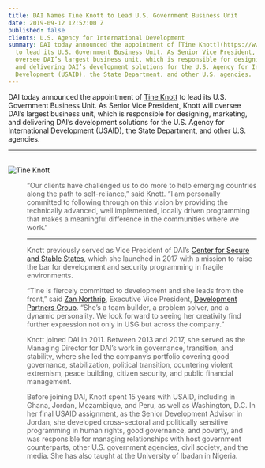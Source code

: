 ```yaml
---
title: DAI Names Tine Knott to Lead U.S. Government Business Unit
date: 2019-09-12 12:52:00 Z
published: false
clients: U.S. Agency for International Development
summary: DAI today announced the appointment of [Tine Knott](https://www.dai.com/who-we-are/our-team/tine-knott)
  to lead its U.S. Government Business Unit. As Senior Vice President, Knott will
  oversee DAI’s largest business unit, which is responsible for designing, marketing,
  and delivering DAI’s development solutions for the U.S. Agency for International
  Development (USAID), the State Department, and other U.S. agencies.
---
```


DAI today announced the appointment of [Tine Knott](https://www.dai.com/who-we-are/our-team/tine-knott) to lead its U.S. Government Business Unit. As Senior Vice President, Knott will oversee DAI’s largest business unit, which is responsible for designing, marketing, and delivering DAI’s development solutions for the U.S. Agency for International Development (USAID), the State Department, and other U.S. agencies.

<!--more-->

<hr>
<br>
<img src="/uploads/TineKnott%20New.jpg" alt="Tine Knott" class="float-left">
<blockquote style="margin-bottom: 3rem; border-left: 0px;">“Our clients have challenged us to do more to help emerging countries along the path to self-reliance,” said Knott. “I am personally committed to following through on this vision by providing the technically advanced, well implemented, locally driven programming that makes a meaningful difference in the communities where we work.”
<br>
<hr>

Knott previously served as Vice President of DAI’s [Center for Secure and Stable States](https://www.dai.com/our-work/solutions/fragile-states), which she launched in 2017 with a mission to raise the bar for development and security programming in fragile environments.

“Tine is fiercely committed to development and she leads from the front,” said [Zan Northrip](https://www.dai.com/who-we-are/leadership/zan-northrip), Executive Vice President, [Development Partners Group](https://www.dai.com/news/dai-names-zan-northrip-to-lead-donor-focused-business-group). “She’s a team builder, a problem solver, and a dynamic personality. We look forward to seeing her creativity find further expression not only in USG but across the company.”
 
Knott joined DAI in 2011. Between 2013 and 2017, she served as the Managing Director for DAI’s work in governance, transition, and stability, where she led the company’s portfolio covering good governance, stabilization, political transition, countering violent extremism, peace building, citizen security, and public financial management.
   
Before joining DAI, Knott spent 15 years with USAID, including in Ghana, Jordan, Mozambique, and Peru, as well as Washington, D.C. In her final USAID assignment, as the Senior Development Advisor in Jordan, she developed cross-sectoral and politically sensitive programming in human rights, good governance, and poverty, and was responsible for managing relationships with host government counterparts, other U.S. government agencies, civil society, and the media. She has also taught at the University of Ibadan in Nigeria.
